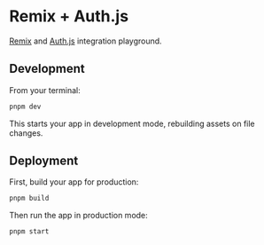 # Remix + Auth.js

[Remix](https://remix.run/) and [Auth.js](https://authjs.dev/) integration playground.

## Development

From your terminal:

```sh
pnpm dev
```

This starts your app in development mode, rebuilding assets on file changes.

## Deployment

First, build your app for production:

```sh
pnpm build
```

Then run the app in production mode:

```sh
pnpm start
```
